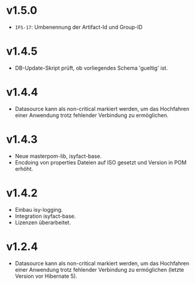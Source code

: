 # v1.5.0
- `IFS-17`: Umbenennung der Artifact-Id und Group-ID

# v1.4.5
- DB-Update-Skript prüft, ob vorliegendes Schema 'gueltig' ist.

# v1.4.4
- Datasource kann als non-critical markiert werden, um das Hochfahren einer Anwendung trotz fehlender Verbindung zu ermöglichen.

# v1.4.3
- Neue masterpom-lib, isyfact-base.
- Encdoing von properties Dateien auf ISO gesetzt und Version in POM erhöht.

# v1.4.2
- Einbau isy-logging.
- Integration isyfact-base.
- Lizenzen überarbeitet.

# v1.2.4
- Datasource kann als non-critical markiert werden, um das Hochfahren einer Anwendung trotz fehlender Verbindung zu ermöglichen (letzte Version vor Hibernate 5).
